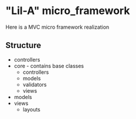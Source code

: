 # "Lil-A" micro_framework
Here is a MVC micro framework realization 
## Structure
* controllers
* core - contains base classes
   - controllers
   - models
   - validators
   - views
* models
* views
   - layouts
